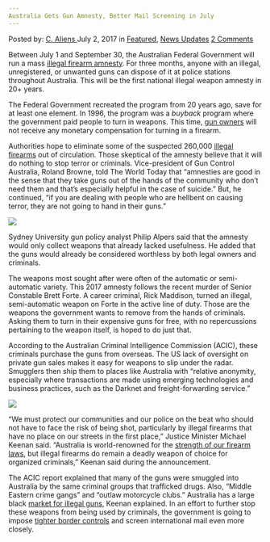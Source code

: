 ```yaml
---
Australia Gets Gun Amnesty, Better Mail Screening in July
---
```

<article class="post-listing post-21028 post type-post status-publish format-standard has-post-thumbnail hentry  tag-amnesty tag-australia tag-gun tag-july tag-mail tag-screening">
    <div class="post-inner">
        <span>Posted by: <a href="https://www.deepdotweb.com/author/caliens/" title="">C. Aliens </a></span>
    <span>July 2, 2017</span>
    <span>in <a href="https://www.deepdotweb.com/category/deepdot-news/" rel="category tag">Featured</a>, <a href="https://www.deepdotweb.com/category/news-updates/" rel="category tag">News Updates</a></span>
    <span><a href="https://www.deepdotweb.com/2017/07/02/australia-gets-gun-amnesty-better-mail-screening-july/#comments">2 Comments</a></span>
    </p>
    <div class="clear"></div>
    <div class="entry">
    <p>Between July 1 and September 30, the Australian Federal Government will run a mass <a href="https://firearmsamnesty.ag.gov.au/Pages/about-the-amnesty.aspx#skip">illegal firearm amnesty</a>. For three months, anyone with an illegal, unregistered, or unwanted guns can dispose of it at police stations throughout Australia. This will be the first national illegal weapon amnesty in 20+ years.</p>
    <p>The Federal Government recreated the program from 20 years ago, save for at least one element. In 1996, the program was a <em>buyback</em> program where the government paid people to turn in weapons. This time, <a href="https://www.deepdotweb.com/tag/gun/">gun owners</a> will not receive any monetary compensation for turning in a firearm.</p>
    <p>Authorities hope to eliminate some of the suspected 260,000 <a href="https://www.deepdotweb.com/tag/firearms/">illegal firearms</a> out of circulation. Those skeptical of the amnesty believe that it will do nothing to stop terror or criminals. Vice-president of Gun Control Australia, Roland Browne, told The World Today that “amnesties are good in the sense that they take guns out of the hands of the community who don&#8217;t need them and that&#8217;s especially helpful in the case of suicide.” But, he continued, “if you are dealing with people who are hellbent on causing terror, they are not going to hand in their guns.”</p>
    <p><img class="wp-image-21038 aligncenter" src="https://www.deepdotweb.com/wp-content/uploads/2017/06/word-image-204.jpeg" srcset="https://www.deepdotweb.com/wp-content/uploads/2017/06/word-image-204.jpeg 800w, https://www.deepdotweb.com/wp-content/uploads/2017/06/word-image-204-300x180.jpeg 300w" sizes="(max-width: 800px) 100vw, 800px" /></p>
    <p>Sydney University gun policy analyst Philip Alpers said that the amnesty would only collect weapons that already lacked usefulness. He added that the guns would already be considered worthless by both legal owners and criminals.</p>
    <p>The weapons most sought after were often of the automatic or semi-automatic variety. This 2017 amnesty follows the recent murder of Senior Constable Brett Forte. A career criminal, Rick Maddison, turned an illegal, semi-automatic weapon on Forte in the active line of duty. Those are the weapons the government wants to remove from the hands of criminals. Asking them to turn in their expensive guns for free, with no repercussions pertaining to the weapon itself, is hoped to do just that.</p>
    <p>According to the Australian Criminal Intelligence Commission (ACIC), these criminals purchase the guns from overseas. The US lack of oversight on private gun sales makes it easy for weapons to slip under the radar. Smugglers then ship them to places like Australia with “relative anonymity, especially where transactions are made using emerging technologies and business practices, such as the ­Darknet and freight-forwarding service.”</p>
    <p><img class="wp-image-21039 aligncenter" src="https://www.deepdotweb.com/wp-content/uploads/2017/06/word-image-205.jpeg" srcset="https://www.deepdotweb.com/wp-content/uploads/2017/06/word-image-205.jpeg 700w, https://www.deepdotweb.com/wp-content/uploads/2017/06/word-image-205-300x168.jpeg 300w" sizes="(max-width: 700px) 100vw, 700px" /></p>
    <p>“We must protect our communities and our police on the beat who should not have to face the risk of being shot, particularly by illegal firearms that have no place on our streets in the first place,” Justice Minister Michael Keenan said. &#8220;Australia is world-renowned for the <a href="https://www.deepdotweb.com/2016/08/02/australia-gets-25-4-million-combat-illegal-firearms-trade/">strength of our firearm laws</a>, but illegal firearms do remain a deadly weapon of choice for organized criminals,&#8221; Keenan said during the announcement.</p>
    <p>The ACIC report explained that many of the guns were smuggled into Australia by the same criminal groups that trafficked drugs. Also, “Middle Eastern crime gangs” and “outlaw motorcycle clubs.” Australia has a large black <a href="https://www.deepdotweb.com/2016/12/08/illegal-gun-trade-rise-darknet-takes-heat/">market for illegal guns</a>, Keenan explained. In an effort to further stop these weapons from being used by criminals, the government is going to impose <a href="http://www.scmp.com/news/asia/australasia/article/2034298/australian-prime-minister-malcolm-turnbull-flags-tighter-gun">tighter border controls</a> and screen international mail even more closely.</p>
    </div>
    <span style="display:none"><a href="https://www.deepdotweb.com/tag/amnesty/" rel="tag">amnesty</a> <a href="https://www.deepdotweb.com/tag/australia/" rel="tag">australia</a> <a href="https://www.deepdotweb.com/tag/gun/" rel="tag">gun</a> <a href="https://www.deepdotweb.com/tag/july/" rel="tag">july</a> <a href="https://www.deepdotweb.com/tag/mail/" rel="tag">mail</a> <a href="https://www.deepdotweb.com/tag/screening/" rel="tag">screening</a></span> <span style="display:none" class="updated">2017-07-02</span>
    <div style="display:none" class="vcard author" itemprop="author" itemscope itemtype="http://schema.org/Person"><strong class="fn" itemprop="name"><a href="https://www.deepdotweb.com/author/caliens/" title="Posts by C. Aliens" rel="author">C. Aliens</a></strong></div>
    </div>
</article>

